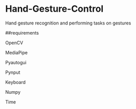 # Hand-Gesture-Control
Hand gesture recognition and performing tasks on gestures


##requirements

OpenCV 

MediaPipe

Pyautogui

Pynput

Keyboard

Numpy

Time
